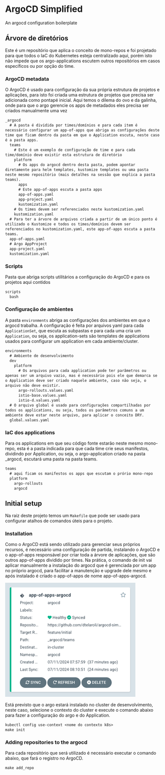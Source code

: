 # ArgoCD Simplified

An argocd configuration boilerplate

## Árvore de diretórios

Este é um repositório que aplica o conceito de mono-repos e foi projetado para que todos o IaC do Kubernetes esteja centralizado aqui, porém isto não impede que os argo-applications escutem outros repositórios em casos específicos ou por opção do time.

### ArgoCD metadata

O ArgoCD é usado para configuração da sua própria estrutura de projetos e aplicações, para isto foi criada uma estrutura de projetos que precisa ser adicionada como pontapé inicial. Aqui temos o dilema do ovo e da galinha, onde para que o argo gerencie os apps de metadados eles precisa ser criados manualmente uma vez

```
_argocd
  # A pasta é dividida por times/domínios e para cada item é necessário configurar um app-of-apps que abriga as configurações deste time que ficam dentro da pasta em que o Application escuta, neste caso é a pasta apps.
  teams
    # Este é um exemplo de configuração de time e para cada time/domínio deve existir esta estrutura de diretório
    platform
      # Os apps do argocd dentro desta pasta, podem apontar diretamente para helm templates, kustomize templates ou uma pasta neste mesmo repositório (mais detalhes na sessão que explica a pasta teams).
      apps
      # Este app-of-apps escuta a pasta apps
      app-of-apps.yaml
      app-project.yaml
      kustomization.yaml
    # Os times devem ser referenciados neste kustomization.yaml
    kustomization.yaml
  # Para ter a árvore de arquivos criada a partir de um único ponto é utilizado o Kustomize e todos os times/domínios devem ser referenciados no kustomization.yaml, este app-of-apps escuta a pasta teams.
  app-of-apps.yaml
  # Argo AppProject
  app-project.yaml
  kustomization.yaml
```

### Scripts

Pasta que abriga scripts utilitários a configuração do ArgoCD e para os projetos aqui contidos

```
scripts
  bash
```

### Configuração de ambientes

A pasta `environments` abriga as configurações dos ambientes em que o argocd trabalha. A configuração é feita por arquivos yaml para cada `ApplicationSet`, que escuta as subpastas e para cada uma cria um `Application`, ou seja, os application-sets são templates de applications usados para configurar um application em cada ambiente/cluster.

```
environments
  # Ambiente de desenvolvimento
  dev
    platform
      # Os arquivos para cada application pode ter parâmetros ou apenas ser um arquivo vazio, mas é necessário pois ele que demarca se o Application deve ser criado naquele ambiente, caso não seja, o arquivo não deve existir.
      argo-rollouts.values.yaml
      istio-base.values.yaml
      istio-d.values.yaml
  # O arquivo global é usado para configurações compartilhadas por todos os applications, ou seja, todos os parâmetros comuns a um ambiente deve estar neste arquivo, para aplicar o conceito DRY.
  global.values.yaml
```

### IaC dos applications

Para os applications em que seu código fonte estarão neste mesmo mono-repo, esta é a pasta indicada para que cada time crie seus manifestos, dividindo por Application, ou seja, o argo-application criado na pasta _argocd, escutará uma pasta na pasta teams.

```
teams
  # aqui ficam os manifestos os apps que escutam o prório mono-repo
  platform
    argo-rollouts
    argocd
```

## Initial setup

Na raiz deste projeto temos um `Makefile` que pode ser usado para configurar atalhos de comandos úteis para o projeto.

### Installation

Como o ArgoCD está sendo utilizado para gerenciar seus próprios recursos, é necessário uma configuração de partida, instalando o ArgoCD e o app-of-apps responsável por criar toda a árvore de aplicações, que são outros app-of-apps dividido por times.
Na prática, o comando de init vai aplicar manualmente a instalação do argocd que é gerenciada por um app no próprio argocd, para facilitar a manutenção e upgrade dele mesmo e após instalado é criado o app-of-apps de nome app-of-apps-argocd.

![app-of-apps](./docs/app-of-apps.png)

Está previsto que o argo estará instalado no cluster de desenvolvimento, neste caso, selecione o contexto do cluster e execute o comando abaixo para fazer a configuração do argo e do Application.

```
kubectl config use-context <nome do contexto k8s>
make init
```

### Adding repositories to the argocd

Para cada repositório que será utilizado é necessário executar o comando abaixo, que fará o registro no ArgoCD.

```
make add_repo
```
